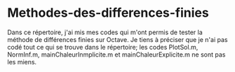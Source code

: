 # Methodes-des-differences-finies

Dans ce répertoire, j'ai mis mes codes qui m'ont permis de tester la méthode de différences finies sur Octave.
Je tiens à préciser que je n'ai pas codé tout ce qui se trouve dans le répertoire; les codes PlotSol.m, NormInf.m, mainChaleurInmplicite.m et mainChaleurExplicite.m ne sont pas les miens.
